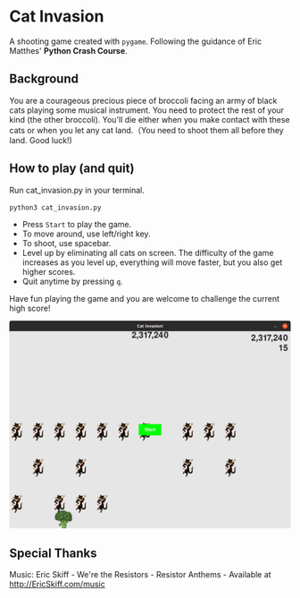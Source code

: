 # Cat Invasion
A shooting game created with `pygame`. Following the guidance of Eric Matthes' **Python Crash Course**.

## Background
You are a courageous precious piece of broccoli facing an army of black cats playing some musical instrument. You need to protect the rest of your kind (the other broccoli). You'll die either when you make contact with these cats or when you let any cat land.（You need to shoot them all before they land. Good luck!) 

## How to play (and quit)

Run cat_invasion.py in your terminal.
```
python3 cat_invasion.py
```
- Press `Start` to play the game.
- To move around, use left/right key. 
- To shoot, use spacebar.
- Level up by eliminating all cats on screen.
The difficulty of the game increases as you level up, everything will move faster, but you also get higher scores.
- Quit anytime by pressing `q`.

Have fun playing the game and you are welcome to challenge the current high score!

![Current Record](/images/game_record.png)

## Special Thanks

Music: Eric Skiff - We're the Resistors - Resistor Anthems - Available at http://EricSkiff.com/music
